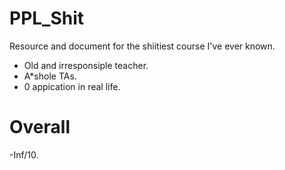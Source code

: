 # PPL_Shit
Resource and document for the shiitiest course I've ever known. 
- Old and irresponsiple teacher. 
- A*shole TAs. 
- 0 appication in real life. 
# Overall 
-Inf/10. 
